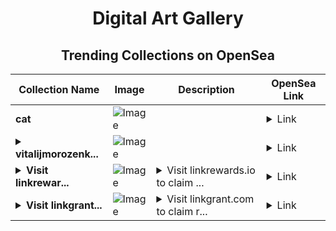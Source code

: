 <div align="center">

# Digital Art Gallery

## Trending Collections on OpenSea

| Collection Name                       | Image                                                                                     | Description                       | OpenSea Link                                                                                          |
|---------------------------------------|-------------------------------------------------------------------------------------------|-----------------------------------|--------------------------------------------------------------------------------------------------------|
| **cat** | ![Image](https://i.seadn.io/s/raw/files/c672bbb8414bc3fc504d9c9ae05495d1.png?w=500&auto=format?w=200&auto=format) |  | <details><summary>Link</summary>[cat](https://opensea.io/collection/cat-3375)</details> |
| **<details><summary>vitalijmorozenk...</summary>vitalijmorozenko</details>** | ![Image](https://i.seadn.io/s/raw/files/ff9707f1015d94d551934472d71796b4.jpg?w=500&auto=format?w=200&auto=format) |  | <details><summary>Link</summary>[vitalijmorozenko](https://opensea.io/collection/vitalijmorozenko)</details> |
| **<details><summary>Visit linkrewar...</summary>Visit linkrewards.io to claim rewards</details>** | ![Image](https://i.seadn.io/s/raw/files/92afe8387115b7de94ce3e7a36756337.png?w=500&auto=format?w=200&auto=format) | <details><summary>Visit linkrewards.io to claim ...</summary>Visit linkrewards.io to claim rewards</details> | <details><summary>Link</summary>[Visit linkrewards.io to claim rewards](https://opensea.io/collection/visit-linkrewards-io-to-claim-rewards-19)</details> |
| **<details><summary>Visit linkgrant...</summary>Visit linkgrant.com to claim rewards</details>** | ![Image](https://i.seadn.io/s/raw/files/92afe8387115b7de94ce3e7a36756337.png?w=500&auto=format?w=200&auto=format) | <details><summary>Visit linkgrant.com to claim r...</summary>Visit linkgrant.com to claim rewards</details> | <details><summary>Link</summary>[Visit linkgrant.com to claim rewards](https://opensea.io/collection/visit-linkgrant-com-to-claim-rewards-88)</details> |

</div>
